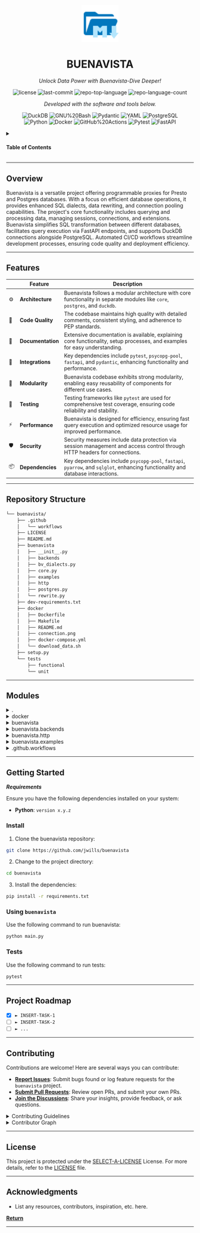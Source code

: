 <p align="center">
  <img src="https://raw.githubusercontent.com/PKief/vscode-material-icon-theme/ec559a9f6bfd399b82bb44393651661b08aaf7ba/icons/folder-markdown-open.svg" width="100" alt="project-logo">
</p>
<p align="center">
    <h1 align="center">BUENAVISTA</h1>
</p>
<p align="center">
    <em>Unlock Data Power with Buenavista-Dive Deeper!</em>
</p>
<p align="center">
	<img src="https://img.shields.io/github/license/jwills/buenavista?style=flat&logo=opensourceinitiative&logoColor=white&color=0080ff" alt="license">
	<img src="https://img.shields.io/github/last-commit/jwills/buenavista?style=flat&logo=git&logoColor=white&color=0080ff" alt="last-commit">
	<img src="https://img.shields.io/github/languages/top/jwills/buenavista?style=flat&color=0080ff" alt="repo-top-language">
	<img src="https://img.shields.io/github/languages/count/jwills/buenavista?style=flat&color=0080ff" alt="repo-language-count">
<p>
<p align="center">
		<em>Developed with the software and tools below.</em>
</p>
<p align="center">
	<img src="https://img.shields.io/badge/DuckDB-FFF000.svg?style=flat&logo=DuckDB&logoColor=black" alt="DuckDB">
	<img src="https://img.shields.io/badge/GNU%20Bash-4EAA25.svg?style=flat&logo=GNU-Bash&logoColor=white" alt="GNU%20Bash">
	<img src="https://img.shields.io/badge/Pydantic-E92063.svg?style=flat&logo=Pydantic&logoColor=white" alt="Pydantic">
	<img src="https://img.shields.io/badge/YAML-CB171E.svg?style=flat&logo=YAML&logoColor=white" alt="YAML">
	<img src="https://img.shields.io/badge/PostgreSQL-4169E1.svg?style=flat&logo=PostgreSQL&logoColor=white" alt="PostgreSQL">
	<br>
	<img src="https://img.shields.io/badge/Python-3776AB.svg?style=flat&logo=Python&logoColor=white" alt="Python">
	<img src="https://img.shields.io/badge/Docker-2496ED.svg?style=flat&logo=Docker&logoColor=white" alt="Docker">
	<img src="https://img.shields.io/badge/GitHub%20Actions-2088FF.svg?style=flat&logo=GitHub-Actions&logoColor=white" alt="GitHub%20Actions">
	<img src="https://img.shields.io/badge/Pytest-0A9EDC.svg?style=flat&logo=Pytest&logoColor=white" alt="Pytest">
	<img src="https://img.shields.io/badge/FastAPI-009688.svg?style=flat&logo=FastAPI&logoColor=white" alt="FastAPI">
</p>

<!-- TABLE OF CONTENTS -->
<details>
  <summary><h4>Table of Contents</h4></summary>

- [ Overview](#-overview)
- [ Features](#-features)
- [ Repository Structure](#-repository-structure)
- [ Modules](#-modules)
- [ Getting Started](#-getting-started)
  - [ Install](#-install)
  - [ Using buenavista](#-using-buenavista)
  - [ Tests](#-tests)
- [ Project Roadmap](#-project-roadmap)
- [ Contributing](#-contributing)
- [ License](#-license)
- [ Acknowledgments](#-acknowledgments)
</details>
<hr>

##  Overview

Buenavista is a versatile project offering programmable proxies for Presto and Postgres databases. With a focus on efficient database operations, it provides enhanced SQL dialects, data rewriting, and connection pooling capabilities. The project's core functionality includes querying and processing data, managing sessions, connections, and extensions. Buenavista simplifies SQL transformation between different databases, facilitates query execution via FastAPI endpoints, and supports DuckDB connections alongside PostgreSQL. Automated CI/CD workflows streamline development processes, ensuring code quality and deployment efficiency.

---

##  Features

|    |    Feature        | Description                                                                                                                 |
|----|-------------------|---------------------------------------------------------------                                                              |
| ⚙️  | **Architecture**  | Buenavista follows a modular architecture with core functionality in separate modules like `core`, `postgres`, and `duckdb`.  |
| 🔩 | **Code Quality**  | The codebase maintains high quality with detailed comments, consistent styling, and adherence to PEP standards.              |
| 📄 | **Documentation** | Extensive documentation is available, explaining core functionality, setup processes, and examples for easy understanding.  |
| 🔌 | **Integrations**  | Key dependencies include `pytest`, `psycopg-pool`, `fastapi`, and `pydantic`, enhancing functionality and performance.         |
| 🧩 | **Modularity**    | Buenavista codebase exhibits strong modularity, enabling easy reusability of components for different use cases.             |
| 🧪 | **Testing**       | Testing frameworks like `pytest` are used for comprehensive test coverage, ensuring code reliability and stability.          |
| ⚡️  | **Performance**   | Buenavista is designed for efficiency, ensuring fast query execution and optimized resource usage for improved performance.  |
| 🛡️ | **Security**      | Security measures include data protection via session management and access control through HTTP headers for connections. |
| 📦 | **Dependencies**  | Key dependencies include `psycopg-pool`, `fastapi`, `pyarrow`, and `sqlglot`, enhancing functionality and database interactions. |

---

##  Repository Structure

```sh
└── buenavista/
    ├── .github
    │   └── workflows
    ├── LICENSE
    ├── README.md
    ├── buenavista
    │   ├── __init__.py
    │   ├── backends
    │   ├── bv_dialects.py
    │   ├── core.py
    │   ├── examples
    │   ├── http
    │   ├── postgres.py
    │   └── rewrite.py
    ├── dev-requirements.txt
    ├── docker
    │   ├── Dockerfile
    │   ├── Makefile
    │   ├── README.md
    │   ├── connection.png
    │   ├── docker-compose.yml
    │   └── download_data.sh
    ├── setup.py
    └── tests
        ├── functional
        └── unit
```

---

##  Modules

<details closed><summary>.</summary>

| File                                                                                          | Summary                                                                                                     |
| ---                                                                                           | ---                                                                                                         |
| [dev-requirements.txt](https://github.com/jwills/buenavista/blob/master/dev-requirements.txt) | Implements database connection pooling for Buenavista using psycopg-pool for efficient database operations. |
| [setup.py](https://github.com/jwills/buenavista/blob/master/setup.py)                         | Programmable Presto and Postgres proxies setup configuration for Buenavista repository.                     |

</details>

<details closed><summary>docker</summary>

| File                                                                                             | Summary                                                                                                                                                                    |
| ---                                                                                              | ---                                                                                                                                                                        |
| [download_data.sh](https://github.com/jwills/buenavista/blob/master/docker/download_data.sh)     | Download example data files (iris.parquet, chinook.db) into./data directory for Buenavista repository's docker environment setup.                                          |
| [Dockerfile](https://github.com/jwills/buenavista/blob/master/docker/Dockerfile)                 | Dockerfile setting up a Python environment for the Buenavista repository, installing dependencies, setting timezone, and launching a specific script on container startup. |
| [Makefile](https://github.com/jwills/buenavista/blob/master/docker/Makefile)                     | Build, start, and fetch data for Buenavista using Docker Compose with this Makefile within the repository's docker directory.                                              |
| [docker-compose.yml](https://github.com/jwills/buenavista/blob/master/docker/docker-compose.yml) | Compose services configuration for CloudBeaver and Buenavista images in docker-compose.yml, defining ports and environment variables.                                      |

</details>

<details closed><summary>buenavista</summary>

| File                                                                                         | Summary                                                                                                                                    |
| ---                                                                                          | ---                                                                                                                                        |
| [bv_dialects.py](https://github.com/jwills/buenavista/blob/master/buenavista/bv_dialects.py) | Enhances SQL dialects in the Buenavista project, including Trino and DuckDB customizations and additional expressions for Postgres.        |
| [core.py](https://github.com/jwills/buenavista/blob/master/buenavista/core.py)               | BV core functionality for querying and processing data, including result representation, sessions management, connections, and extensions. |
| [postgres.py](https://github.com/jwills/buenavista/blob/master/buenavista/postgres.py)       | buenavista/postgres.py` manages PostgreSQL connections, queries, and data rewriting within the `buenavista` repository architecture.       |
| [rewrite.py](https://github.com/jwills/buenavista/blob/master/buenavista/rewrite.py)         | Implements a SQL rewriter for abstracting table details, handling SQL transformation between different databases with relation mappings.   |

</details>

<details closed><summary>buenavista.backends</summary>

| File                                                                                            | Summary                                                                                                                                  |
| ---                                                                                             | ---                                                                                                                                      |
| [postgres.py](https://github.com/jwills/buenavista/blob/master/buenavista/backends/postgres.py) | Create PostgreSQL database connections and sessions, executing queries and fetching results with Buenavista-specific data types mapping. |
| [duckdb.py](https://github.com/jwills/buenavista/blob/master/buenavista/backends/duckdb.py)     | Convert DuckDB data types to Buenavista types and provide classes for querying and managing DuckDB connections and sessions.             |

</details>

<details closed><summary>buenavista.http</summary>

| File                                                                                                | Summary                                                                                                                                                                                                                             |
| ---                                                                                                 | ---                                                                                                                                                                                                                                 |
| [type_mapping.py](https://github.com/jwills/buenavista/blob/master/buenavista/http/type_mapping.py) | Defines type mappings and converters for translating Buenavista types to Trino, enhancing compatibility in the database interaction layer.                                                                                          |
| [context.py](https://github.com/jwills/buenavista/blob/master/buenavista/http/context.py)           | Manages session pools and HTTP headers for database connections based on incoming requests' metadata. Facilitates SQL execution and transaction handling efficiently.                                                               |
| [schemas.py](https://github.com/jwills/buenavista/blob/master/buenavista/http/schemas.py)           | Define Pydantic models for HTTP response schemas including Column, StatementStats, QueryError, and BaseResult with camel case aliasing.                                                                                             |
| [main.py](https://github.com/jwills/buenavista/blob/master/buenavista/http/main.py)                 | Code snippet `main.py` in `buenavista/http` provides FastAPI endpoints `info` and `statement` to handle HTTP requests for query execution and responses. It includes connection setup, query processing, and result transformation. |

</details>

<details closed><summary>buenavista.examples</summary>

| File                                                                                                          | Summary                                                                                                                                          |
| ---                                                                                                           | ---                                                                                                                                              |
| [duckdb_postgres.py](https://github.com/jwills/buenavista/blob/master/buenavista/examples/duckdb_postgres.py) | Rewriting SQL queries for DuckDB to emulate PostgreSQL behavior. Also, initializes a BuenaVista server to handle DuckDB connections.             |
| [duckdb_http.py](https://github.com/jwills/buenavista/blob/master/buenavista/examples/duckdb_http.py)         | Rewrites SQL queries with DuckDB connections. Configured FastAPI app with Presto API using DuckDB.                                               |
| [postgres_proxy.py](https://github.com/jwills/buenavista/blob/master/buenavista/examples/postgres_proxy.py)   | Postgres proxy enabling communication between servers. Establishes connection, listens on specified address, forwards requests to target server. |

</details>

<details closed><summary>.github.workflows</summary>

| File                                                                                      | Summary                                                                                                                                                           |
| ---                                                                                       | ---                                                                                                                                                               |
| [push.yaml](https://github.com/jwills/buenavista/blob/master/.github/workflows/push.yaml) | Automated CI workflows for push events. Incorporates linting, testing, and Docker image building. Streamlines development processes in the Buenavista repository. |
| [main.yml](https://github.com/jwills/buenavista/blob/master/.github/workflows/main.yml)   | Automated CI/CD pipeline for the Buenavista repository using GitHub Actions. Validates code changes, triggers builds, and deploys on merges to main branch.       |

</details>

---

##  Getting Started

***Requirements***

Ensure you have the following dependencies installed on your system:

* **Python**: `version x.y.z`

###  Install

1. Clone the buenavista repository:

```sh
git clone https://github.com/jwills/buenavista
```

2. Change to the project directory:

```sh
cd buenavista
```

3. Install the dependencies:

```sh
pip install -r requirements.txt
```

###  Using `buenavista`

Use the following command to run buenavista:

```sh
python main.py
```

###  Tests

Use the following command to run tests:

```sh
pytest
```

---

##  Project Roadmap

- [X] `► INSERT-TASK-1`
- [ ] `► INSERT-TASK-2`
- [ ] `► ...`

---

##  Contributing

Contributions are welcome! Here are several ways you can contribute:

- **[Report Issues](https://github.com/jwills/buenavista/issues)**: Submit bugs found or log feature requests for the `buenavista` project.
- **[Submit Pull Requests](https://github.com/jwills/buenavista/blob/main/CONTRIBUTING.md)**: Review open PRs, and submit your own PRs.
- **[Join the Discussions](https://github.com/jwills/buenavista/discussions)**: Share your insights, provide feedback, or ask questions.

<details closed>
<summary>Contributing Guidelines</summary>

1. **Fork the Repository**: Start by forking the project repository to your github account.
2. **Clone Locally**: Clone the forked repository to your local machine using a git client.
   ```sh
   git clone https://github.com/jwills/buenavista
   ```
3. **Create a New Branch**: Always work on a new branch, giving it a descriptive name.
   ```sh
   git checkout -b new-feature-x
   ```
4. **Make Your Changes**: Develop and test your changes locally.
5. **Commit Your Changes**: Commit with a clear message describing your updates.
   ```sh
   git commit -m 'Implemented new feature x.'
   ```
6. **Push to github**: Push the changes to your forked repository.
   ```sh
   git push origin new-feature-x
   ```
7. **Submit a Pull Request**: Create a PR against the original project repository. Clearly describe the changes and their motivations.
8. **Review**: Once your PR is reviewed and approved, it will be merged into the main branch. Congratulations on your contribution!
</details>

<details closed>
<summary>Contributor Graph</summary>
<br>
<p align="left">
   <a href="https://github.com{/jwills/buenavista/}graphs/contributors">
      <img src="https://contrib.rocks/image?repo=jwills/buenavista">
   </a>
</p>
</details>

---

##  License

This project is protected under the [SELECT-A-LICENSE](https://choosealicense.com/licenses) License. For more details, refer to the [LICENSE](https://choosealicense.com/licenses/) file.

---

##  Acknowledgments

- List any resources, contributors, inspiration, etc. here.

[**Return**](#-overview)

---
